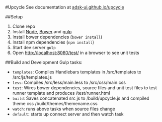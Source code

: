 #Upcycle
See documentation at [adsk-ui.github.io/upcycle](http://adsk-ui.github.io/upcycle/)

##Setup
1. Clone repo
2. Install [Node](http://nodejs.org/), [Bower](http://bower.io) and [gulp](http://gulpjs.com/)
3. Install bower dependencies (`bower install`)
4. Install npm dependencies (`npm install`)
5. Start dev server `gulp`
5. Open [http://localhost:8080/test/](http:localhost:8080/test/) in a browser to see unit tests


##Build and Development
Gulp tasks:
- `templates`: Compiles Handlebars templates in /src/templates to /src/js/templates.js
- `less`: Compiles /src/less/main.less to /src/css/main.css
- `test`: Wires bower dependencies, source files and unit test files to test runner template and produces /test/runner.html
- `build`: Saves concatenated src js to /build/upcycle.js and compiled theme css /build/themes/themename.css
- `watch`: runs above tasks when source files change
- `default`: starts up connect server and then watch task



